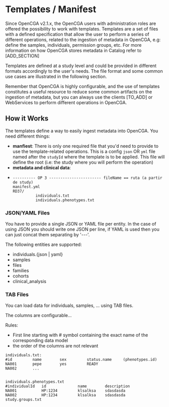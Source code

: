 # Templates / Manifest

Since OpenCGA v2.1.x, the OpenCGA users with administration roles are offered the possibility to work with templates. Templates are a set of files with a defined specification that allow the user to perform a series of different operations, related to the ingestion of metadata in OpenCGA, e.g: define the samples, individuals,  permission groups, etc. For more information on how OpenCGA stores metadata in Catalog refer to \[ADD\_SECTION\]

Templates are defined at a study level and could be provided in different formats accordingly to the user's needs. The file format and some common use cases are illustrated in the following section.

Remember that OpenCGA is highly configurable, and the use of templates constitutes a useful resource to reduce some common artifacts on the ingestion of metadata, but you can always use the clients \[TO\_ADD\] or WebServices to perform different operations in OpenCGA. 

## How it Works

The templates define a way to easily ingest metadata into OpenCGA. You need different things:

* **manfiest**: There is only one required file that you'd need to provide to use the template-related operations. This is a config `json` OR `yml` file named after the `studyId` where the template is to be applied. This file will define the root \(i.e: the study where you will perform the operation\)
* **metadata and clinical data**:   
* ```text
  ---------- OP 3 ----------------------- fileName == ruta (a partir de study)
  manifest.yml
  RD37/      
            individuals.txt
            individuals.phenotypes.txt
  ```



### JSON/YAML Files

You have to provide a single JSON or YAML file per entity. In the case of using JSON you should write one JSON per line, if YAML is used then you can just concat them separating by '---'.

The following entities are supported:

* individuals.{json \| yaml}  
* samples
* files
* families
* cohorts
* clinical\_analysis



### TAB Files

You can load data for individuals, samples, ... using TAB files.

The columns are configurable...

Rules:

* First line starting with \# symbol containing the exact name of the corresponding data model
* the order of the columns are not relevant

```text
individuals.txt:
#id         name        sex         status.name     (phenotypes.id)
NA001       pepe        yes         READY           
NA002       ...


individuals.phenotypes.txt
#individualId   id              name        description
NA001           HP:1234         klsalksa    sdasdasda
NA002           HP:1234         klsalksa    sdasdasda
study.groups.txt
```

